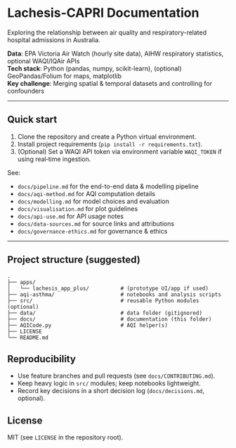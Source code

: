 # Lachesis-CAPRI Documentation

Exploring the relationship between air quality and respiratory-related hospital admissions in Australia.

**Data**: EPA Victoria Air Watch (hourly site data), AIHW respiratory statistics, optional WAQI/IQAir APIs  
**Tech stack**: Python (pandas, numpy, scikit-learn), (optional) GeoPandas/Folium for maps, matplotlib  
**Key challenge**: Merging spatial & temporal datasets and controlling for confounders

---

## Quick start

1. Clone the repository and create a Python virtual environment.
2. Install project requirements (`pip install -r requirements.txt`).
3. (Optional) Set a WAQI API token via environment variable `WAQI_TOKEN` if using real‑time ingestion.

See:
- `docs/pipeline.md` for the end-to-end data & modelling pipeline
- `docs/aqi-method.md` for AQI computation details
- `docs/modelling.md` for model choices and evaluation
- `docs/visualisation.md` for plot guidelines
- `docs/api-use.md` for API usage notes
- `docs/data-sources.md` for source links and attributions
- `docs/governance-ethics.md` for governance & ethics

---

## Project structure (suggested)

```
.
├── apps/
│   └── lachesis_app_plus/          # (prototype UI/app if used)
├── aqi-asthma/                     # notebooks and analysis scripts
├── src/                            # reusable Python modules (optional)
├── data/                           # data folder (gitignored)
├── docs/                           # documentation (this folder)
├── AQICode.py                      # AQI helper(s)
├── LICENSE
└── README.md
```

## Reproducibility

- Use feature branches and pull requests (see `docs/CONTRIBUTING.md`).
- Keep heavy logic in `src/` modules; keep notebooks lightweight.
- Record key decisions in a short decision log (`docs/decisions.md`, optional).

## License

MIT (see `LICENSE` in the repository root).
